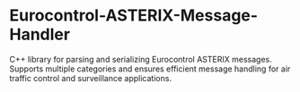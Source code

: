 # Eurocontrol-ASTERIX-Message-Handler
C++ library for parsing and serializing Eurocontrol ASTERIX messages. Supports multiple categories and ensures efficient message handling for air traffic control and surveillance applications.
